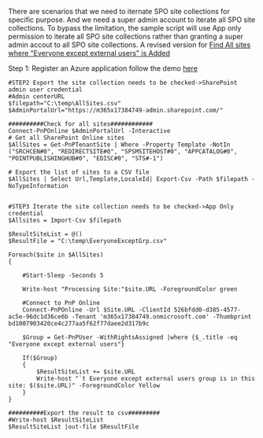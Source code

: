 There are scenarios that we need to iternate SPO site collections for specific purpose. And we need a super admin account to iterate all SPO site collections.
To bypass the limitation, the sample script will use App only permission to iterate all SPO site collections rather than granting a super admin accout to all SPO site collections.
A revised version for [Find All sites where "Everyone except external users" is Added](https://www.sharepointdiary.com/2024/02/remove-everyone-except-external-users-from-sharepoint-online-site.html)


Step 1:
Register an Azure application follow the demo [here](https://github.com/pnp/PnP-PowerShell/tree/master/Samples/SharePoint.ConnectUsingAppPermissions)

```
#STEP2 Export the site collection needs to be checked->SharePoint admin user credential
#Admin centerURL
$filepath="C:\temp\AllSites.csv"
$AdminPortalUrl="https://m365x17384749-admin.sharepoint.com/"

##########Check for all sites############
Connect-PnPOnline $AdminPortalUrl -Interactive
# Get all SharePoint Online sites
$AllSites = Get-PnPTenantSite | Where -Property Template -NotIn ("SRCHCEN#0", "REDIRECTSITE#0", "SPSMSITEHOST#0", "APPCATALOG#0", "POINTPUBLISHINGHUB#0", "EDISC#0", "STS#-1")

# Export the list of sites to a CSV file
$AllSites | Select Url,Template,LocaleId| Export-Csv -Path $filepath -NoTypeInformation


#STEP3 Iterate the site collection needs to be checked->App Only credential
$Allsites = Import-Csv $filepath 

$ResultSiteList = @()
$ResultFile = "C:\temp\EveryoneExceptGrp.csv"

Foreach($site in $AllSites)
{

	#Start-Sleep -Seconds 5
    
    Write-host "Processing Site:"$site.URL -ForegroundColor green    
    
    #Connect to PnP Online
    Connect-PnPOnline -Url $Site.URL -ClientId 526bfdd0-d385-4577-ac5e-96dc1d36ce6b -Tenant 'm365x17384749.onmicrosoft.com' -Thumbprint bd1007903420ce4c277aa5f62f77daee2d317b9c

    $Group = Get-PnPUser -WithRightsAssigned |where {$_.title -eq "Everyone except external users"}

    If($Group)
    {
        $ResultSiteList += $site.URL
        Write-host "`t Everyone except external users group is in this site: $($site.URL)" -ForegroundColor Yellow
    }    
}

##########Export the result to csv#########
#Write-host $ResultSiteList
$ResultSiteList |out-file $ResultFile
